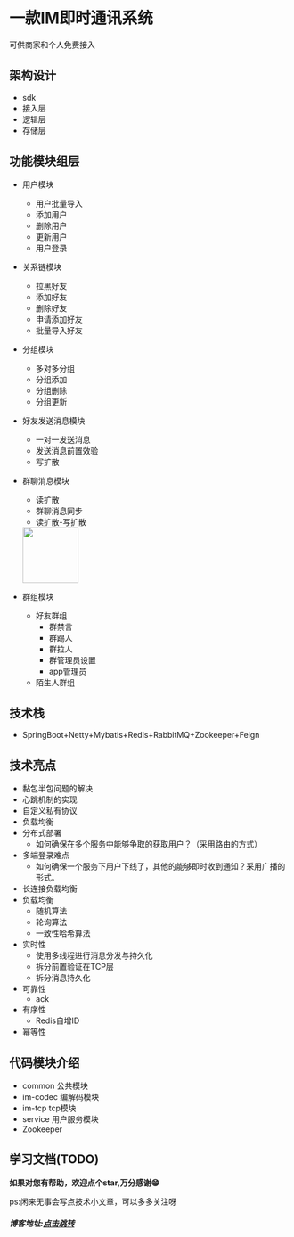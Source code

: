 # 一款IM即时通讯系统
可供商家和个人免费接入

## 架构设计
- sdk
- 接入层
- 逻辑层
- 存储层
## 功能模块组层
- 用户模块
  - 用户批量导入
  - 添加用户
  - 删除用户
  - 更新用户
  - 用户登录
- 关系链模块
  - 拉黑好友
  - 添加好友
  - 删除好友
  - 申请添加好友
  - 批量导入好友
- 分组模块
  - 多对多分组
  - 分组添加
  - 分组删除
  - 分组更新
- 好友发送消息模块
  - 一对一发送消息
  - 发送消息前置效验
  - 写扩散
- 群聊消息模块
  - 读扩散
  - 群聊消息同步
  - 读扩散-写扩散
  
  
  <img src="https://avatars.githubusercontent.com/u/35839645?v=4" width=100 height=100>

- 群组模块
  - 好友群组
    - 群禁言
    - 群踢人
    - 群拉人
    - 群管理员设置
    - app管理员
  - 陌生人群组
## 技术栈
- SpringBoot+Netty+Mybatis+Redis+RabbitMQ+Zookeeper+Feign

## 技术亮点

- 黏包半包问题的解决
- 心跳机制的实现
- 自定义私有协议
- 负载均衡
- 分布式部署
  - 如何确保在多个服务中能够争取的获取用户？（采用路由的方式）
- 多端登录难点
  - 如何确保一个服务下用户下线了，其他的能够即时收到通知？采用广播的形式。
- 长连接负载均衡
- 负载均衡
  - 随机算法
  - 轮询算法
  - 一致性哈希算法
- 实时性
  - 使用多线程进行消息分发与持久化
  - 拆分前置验证在TCP层
  - 拆分消息持久化
- 可靠性
  - ack
  <img url="http://blog.pinbaiyun.com/upload/%E5%9B%BE%E7%89%87-sgcd.png">
- 有序性
  - Redis自增ID
- 幂等性



## 代码模块介绍
- common 公共模块
- im-codec 编解码模块
- im-tcp tcp模块
- service 用户服务模块
- Zookeeper

## 学习文档(TODO)


**如果对您有帮助，欢迎点个star,万分感谢😁** 

ps:闲来无事会写点技术小文章，可以多多关注呀
##### 博客地址:<a href="http://blog.pinbaiyun.com/">点击跳转</a>

